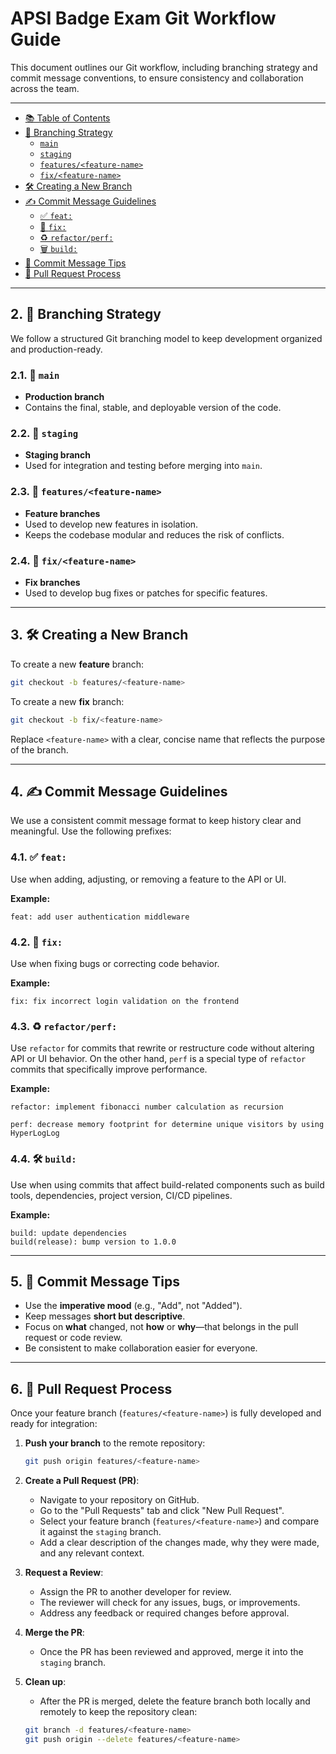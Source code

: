 
# APSI Badge Exam Git Workflow Guide

This document outlines our Git workflow, including branching strategy and commit message conventions, to ensure consistency and collaboration across the team.

---


* [📚 Table of Contents](#TableofContents)
* [📁 Branching Strategy](#BranchingStrategy)
    * [`main`](#main)
    * [`staging`](#staging)
    * [`features/<feature-name>`](#featuresfeature-name)
    * [`fix/<feature-name>`](#fixfeature-name)
* [🛠️ Creating a New Branch](#CreatingaNewBranch)
* [✍️ Commit Message Guidelines](#CommitMessageGuidelines)
    * [✅ `feat:`](#Add)
    * [🐛 `fix:`](#Fix)
    * [♻️ `refactor/perf:`](#Update)
    * [🗑️ `build:`](#Delete)
* [🔑 Commit Message Tips](#CommitMessageTips)
* [📑 Pull Request Process](#PullRequestProcess)


---

##  2. <a name='BranchingStrategy'></a>📁 Branching Strategy

We follow a structured Git branching model to keep development organized and production-ready.

###  2.1. <a name='main'></a>🔹 `main`
- **Production branch**
- Contains the final, stable, and deployable version of the code.

###  2.2. <a name='staging'></a>🔹 `staging`
- **Staging branch**
- Used for integration and testing before merging into `main`.

###  2.3. <a name='featuresfeature-name'></a>🔹 `features/<feature-name>`
- **Feature branches**
- Used to develop new features in isolation.
- Keeps the codebase modular and reduces the risk of conflicts.

###  2.4. <a name='fixfeature-name'></a>🔹 `fix/<feature-name>`
- **Fix branches**
- Used to develop bug fixes or patches for specific features.

---

##  3. <a name='CreatingaNewBranch'></a>🛠️ Creating a New Branch

To create a new **feature** branch:

```bash
git checkout -b features/<feature-name>
```

To create a new **fix** branch:

```bash
git checkout -b fix/<feature-name>
```

Replace `<feature-name>` with a clear, concise name that reflects the purpose of the branch.

---

##  4. <a name='CommitMessageGuidelines'></a>✍️ Commit Message Guidelines

We use a consistent commit message format to keep history clear and meaningful. Use the following prefixes:

###  4.1. <a name='feat:'></a>✅ `feat:`
Use when adding, adjusting, or removing a feature to the API or UI.

**Example:**
```
feat: add user authentication middleware
```

###  4.2. <a name='fix:'></a>🐛 `fix:`
Use when fixing bugs or correcting code behavior.  

**Example:**
```
fix: fix incorrect login validation on the frontend
```

###  4.3. <a name='refactor/perf:'></a>♻️ `refactor/perf:`
Use `refactor` for commits that rewrite or restructure code without altering API or UI behavior. On the other hand, `perf` is a special type of `refactor` commits that specifically improve performance.

**Example:**
```
refactor: implement fibonacci number calculation as recursion

perf: decrease memory footprint for determine unique visitors by using HyperLogLog
```

###  4.4. <a name='build:'></a>🛠 `build:`
Use when using commits that affect build-related components such as build tools, dependencies, project version, CI/CD pipelines.  

**Example:**
```
build: update dependencies
build(release): bump version to 1.0.0
```

---

##  5. <a name='CommitMessageTips'></a>🔑 Commit Message Tips

- Use the **imperative mood** (e.g., "Add", not "Added").
- Keep messages **short but descriptive**.
- Focus on **what** changed, not **how** or **why**—that belongs in the pull request or code review.
- Be consistent to make collaboration easier for everyone.

---

##  6. <a name='PullRequestProcess'></a>📑 Pull Request Process

Once your feature branch (`features/<feature-name>`) is fully developed and ready for integration:

1. **Push your branch** to the remote repository:
    ```bash
    git push origin features/<feature-name>
    ```

2. **Create a Pull Request (PR)**:
    - Navigate to your repository on GitHub.
    - Go to the "Pull Requests" tab and click "New Pull Request".
    - Select your feature branch (`features/<feature-name>`) and compare it against the `staging` branch.
    - Add a clear description of the changes made, why they were made, and any relevant context.

3. **Request a Review**:
    - Assign the PR to another developer for review.
    - The reviewer will check for any issues, bugs, or improvements.
    - Address any feedback or required changes before approval.

4. **Merge the PR**:
    - Once the PR has been reviewed and approved, merge it into the `staging` branch.

5. **Clean up**:
    - After the PR is merged, delete the feature branch both locally and remotely to keep the repository clean:

    ```bash
    git branch -d features/<feature-name>
    git push origin --delete features/<feature-name>
    ```




